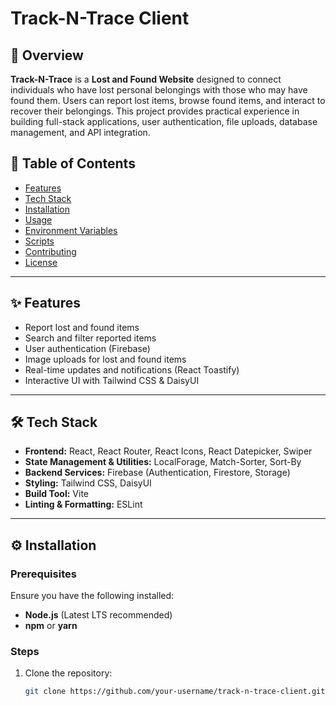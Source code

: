 # Track-N-Trace Client

## 📌 Overview
**Track-N-Trace** is a **Lost and Found Website** designed to connect individuals who have lost personal belongings with those who may have found them. Users can report lost items, browse found items, and interact to recover their belongings. This project provides practical experience in building full-stack applications, user authentication, file uploads, database management, and API integration.

## 📑 Table of Contents
- [Features](#features)
- [Tech Stack](#tech-stack)
- [Installation](#installation)
- [Usage](#usage)
- [Environment Variables](#environment-variables)
- [Scripts](#scripts)
- [Contributing](#contributing)
- [License](#license)

---

## ✨ Features
- Report lost and found items
- Search and filter reported items
- User authentication (Firebase)
- Image uploads for lost and found items
- Real-time updates and notifications (React Toastify)
- Interactive UI with Tailwind CSS & DaisyUI

---

## 🛠 Tech Stack
- **Frontend:** React, React Router, React Icons, React Datepicker, Swiper
- **State Management & Utilities:** LocalForage, Match-Sorter, Sort-By
- **Backend Services:** Firebase (Authentication, Firestore, Storage)
- **Styling:** Tailwind CSS, DaisyUI
- **Build Tool:** Vite
- **Linting & Formatting:** ESLint

---

## ⚙ Installation

### Prerequisites
Ensure you have the following installed:
- **Node.js** (Latest LTS recommended)
- **npm** or **yarn**

### Steps
1. Clone the repository:
   ```sh
   git clone https://github.com/your-username/track-n-trace-client.git
